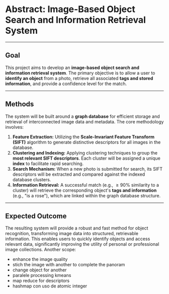 # Abstract: Image-Based Object Search and Information Retrieval System

---

## **Goal**

This project aims to develop an **image-based object search and information retrieval system**. The primary objective is to allow a user to **identify an object** from a photo, retrieve all associated **tags and stored information**, and provide a confidence level for the match.

---

## **Methods**

The system will be built around a **graph database** for efficient storage and retrieval of interconnected image data and metadata. The core methodology involves:

1. **Feature Extraction:** Utilizing the **Scale-Invariant Feature Transform (SIFT)** algorithm to generate distinctive descriptors for all images in the database.
2. **Clustering and Indexing:** Applying clustering techniques to group the **most relevant SIFT descriptors**. Each cluster will be assigned a unique **index** to facilitate rapid searching.
3. **Search Mechanism:** When a new photo is submitted for search, its SIFT descriptors will be extracted and compared against the indexed database clusters.
4. **Information Retrieval:** A successful match (e.g., $\ge 90\%$ similarity to a cluster) will retrieve the corresponding object's **tags and information** (e.g., "is a rose"), which are linked within the graph database structure.

---

## **Expected Outcome**

The resulting system will provide a robust and fast method for object recognition, transforming image data into structured, retrievable information. This enables users to quickly identify objects and access relevant data, significantly improving the utility of personal or professional image collections.
Another scope:

- enhance the image quality
- stich the image with another to complete the panoram
- change object for another
- paralele processing kmeans
- map reduce for descriptors
- hashmap con uso de atomic integer
